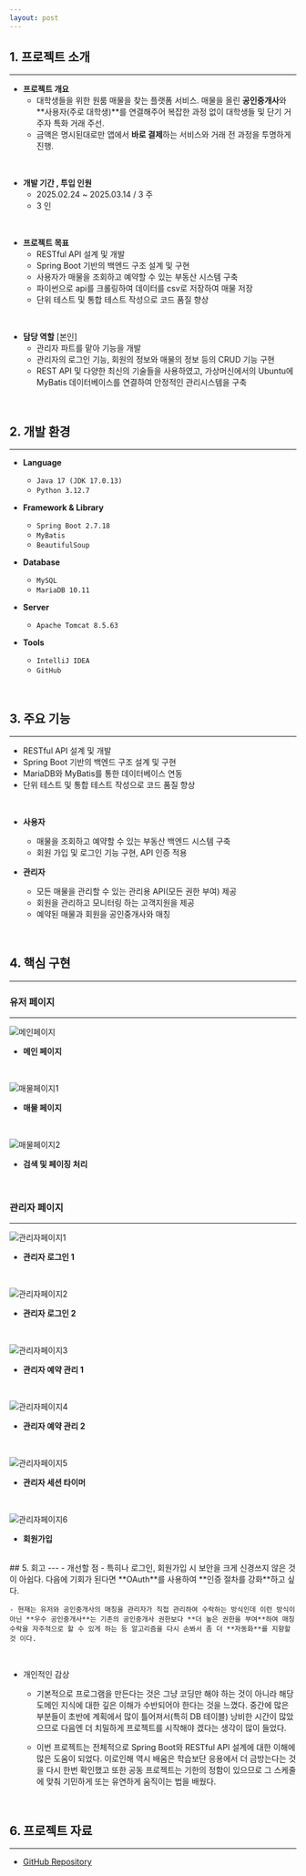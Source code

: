 ```yaml
---
layout: post
---
```


## 1. 프로젝트 소개
---
 - **프로젝트 개요**
	- 대학생들을 위한 원룸 매물을 찾는 플랫폼 서비스. 매물을 올린 **공인중개사**와 **사용자(주로 대학생)**를 연결해주어 복잡한 과정 없이 대학생들 및 단기 거주자 특화 거래 주선.
	- 금액은 명시된대로만  앱에서 **바로 결제**하는 서비스와 거래 전 과정을 투명하게 진행.

<br>

- **개발 기간 , 투입 인원**
	- 2025.02.24 ~ 2025.03.14 / 3 주
	- 3 인

<br>

- **프로젝트 목표**
	- RESTful API 설계 및 개발
	- Spring Boot 기반의 백엔드 구조 설계 및 구현
	- 사용자가 매물을 조회하고 예약할 수 있는 부동산 시스템 구축
	- 파이썬으로 api를 크롤링하여 데이터를 csv로 저장하여 매물 저장
	- 단위 테스트 및 통합 테스트 작성으로 코드 품질 향상

<br>

- **담당 역할** [본인]
	- 관리자 파트를 맡아 기능을 개발
	- 관리자의 로그인 기능, 회원의 정보와 매물의 정보 등의 CRUD 기능 구현
	- REST API 및 다양한 최신의 기술들을 사용하였고, 가상머신에서의 Ubuntu에 MyBatis 데이터베이스를 연결하여 안정적인 관리시스템을 구축

<br>

## 2. 개발 환경
---
- **Language**
	- `Java 17 (JDK 17.0.13)`
	- `Python 3.12.7`
	
- **Framework & Library**
	- `Spring Boot 2.7.18`
	- `MyBatis`
	- `BeautifulSoup`
	
- **Database**
	- `MySQL`
	- `MariaDB 10.11`

- **Server**
	- `Apache Tomcat 8.5.63`

- **Tools**
	- `IntelliJ IDEA`
	- `GitHub`

<!-- - **API**
	-  -->

<br>

## 3. 주요 기능
---
- RESTful API 설계 및 개발
- Spring Boot 기반의 백엔드 구조 설계 및 구현
- MariaDB와 MyBatis를 통한 데이터베이스 연동
- 단위 테스트 및 통합 테스트 작성으로 코드 품질 향상

<br>

- **사용자**
	- 매물을 조회하고 예약할 수 있는 부동산 백엔드 시스템 구축
	- 회원 가입 및 로그인 기능 구현, API 인증 적용

- **관리자**
	- 모든 매물을 관리할 수 있는 관리용 API(모든 권한 부여) 제공
	- 회원을 관리하고 모니터링 하는 고객지원을 제공
	- 예약된 매물과 회원을 공인중개사와 매칭

<br>

<!-- ## 4. 시스템 아키텍처
--- -->
<!-- - **아키텍처 다이어그램** -->
<!-- - **ERD** -->
## 4. 핵심 구현
---
### 유저 페이지
---

![메인페이지](./assets/images/project_img/houseway/main_page.png)

- **메인 페이지**

<br>

![매물페이지1](./assets/images/project_img/houseway/estate_page.png)

- **매물 페이지**

<br>

![매물페이지2](./assets/images/project_img/houseway/estate_page2.png)

- **검색 및 페이징 처리**

<br>

### 관리자 페이지
---

![관리자페이지1](./assets/images/project_img/houseway/admin1.png)

- **관리자 로그인 1**

<br>

![관리자페이지2](./assets/images/project_img/houseway/admin2.png)

- **관리자 로그인 2**

<br>

![관리자페이지3](./assets/images/project_img/houseway/admin3.png)

- **관리자 예약 관리 1**

<br>

![관리자페이지4](./assets/images/project_img/houseway/admin4.png)

- **관리자 예약 관리 2**

<br>

![관리자페이지5](./assets/images/project_img/houseway/admin5.png)

- **관리자 세션 타이머**

<br>

![관리자페이지6](./assets/images/project_img/houseway/admin6.png)

- **회원가입**

<br>
## 5. 회고
---
- 개선할 점
	- 특히나 로그인, 회원가입 시 보안을 크게 신경쓰지 않은  것이 아쉽다. 다음에 기회가 된다면 **OAuth**를 사용하여 **인증 절차를 강화**하고 싶다.
	
	- 현재는 유저와 공인중개사의 매칭을 관리자가 직접 관리하여 수락하는 방식인데 이런 방식이 아닌 **우수 공인중개사**는 기존의 공인중개사 권한보다 **더 높은 권한을 부여**하여 매칭 수락을 자주적으로 할 수 있게 하는 등 알고리즘을 다시 손봐서 좀 더 **자동화**를 지향할 것 이다.

<br>

- 개인적인 감상
	- 기본적으로 프로그램을 만든다는 것은 그냥 코딩만 해야 하는 것이 아니라 해당 도메인 지식에 대한 깊은 이해가 수반되어야 한다는 것을 느꼈다. 중간에 많은 부분들이 초반에 계획에서 많이 틀어져서(특히 DB 테이블) 낭비한 시간이 많았으므로 다음엔 더 치밀하게 프로젝트를 시작해야 겠다는 생각이 많이 들었다.
	
	- 이번 프로젝트는 전체적으로 Spring Boot와 RESTful API 설계에 대한 이해에 많은 도움이 되었다. 이로인해 역시 배움은 학습보단 응용에서 더 금방는다는 것을 다시 한번 확인했고 또한 공동 프로젝트는 기한의 정함이 있으므로 그 스케줄에 맞춰 기민하게 또는 유연하게 움직이는 법을 배웠다.

<br>

## 6. 프로젝트 자료
---
- [GitHub Repository](https://github.com/BangJeongBin/HouseWay.git)
